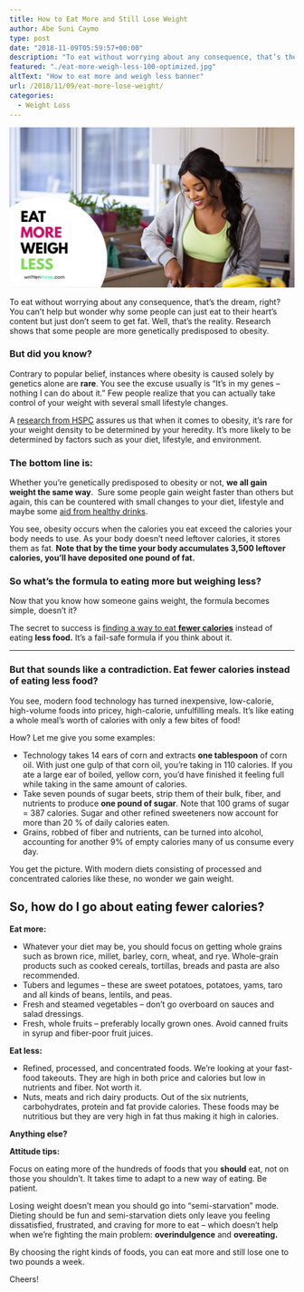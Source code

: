 ```yaml
---
title: How to Eat More and Still Lose Weight
author: Abe Suni Caymo
type: post
date: "2018-11-09T05:59:57+00:00"
description: "To eat without worrying about any consequence, that’s the dream, right? You can’t help but wonder why some people can just eat to their heart’s content but just don’t seem to get fat. Well, let's dive into the details on how to eat more but weigh less."
featured: "./eat-more-weigh-less-100-optimized.jpg"
altText: "How to eat more and weigh less banner"
url: /2018/11/09/eat-more-lose-weight/
categories:
  - Weight Loss
---
```


<img src="./eat-more-weigh-less-100-optimized.jpg" alt="How to eat more and weigh less banner">

To eat without worrying about any consequence, that’s the dream, right? You can’t help but wonder why some people can just eat to their heart’s content but just don’t seem to get fat. Well, that’s the reality. Research shows that some people are more genetically predisposed to obesity.

### But did you know?

Contrary to popular belief, instances where obesity is caused solely by genetics alone are **rare**. You see the excuse usually is “It’s in my genes – nothing I can do about it.” Few people realize that you can actually take control of your weight with several small lifestyle changes.

A <a href="http://www.hsph.harvard.edu/obesity-prevention-source/obesity-causes/genes-and-obesity/" target="_blank" rel="nofollow">research from HSPC</a> assures us that when it comes to obesity, it’s rare for your weight density to be determined by your heredity. It’s more likely to be determined by factors such as your diet, lifestyle, and environment.

### The bottom line is:

Whether you’re genetically predisposed to obesity or not, **we all gain weight the same way**.&nbsp; Sure some people gain weight faster than others but again, this can be countered with small changes to your diet, lifestyle and maybe some <a href="../best-weight-loss-drinks">aid from healthy drinks</a>.

You see, obesity occurs when the calories you eat exceed the calories your body needs to use. As your body doesn’t need leftover calories, it stores them as fat. **Note that by the time your body accumulates 3,500 leftover calories, you’ll have deposited one pound of fat.**

### So what&#8217;s the formula to eating more but weighing less?
Now that you know how someone gains weight, the formula becomes simple, doesn’t it?

The secret to success is <a href="../keto-diet-for-beginners">finding a way to eat **fewer calories**</a> instead of eating **less food.** It’s a fail-safe formula if you think about it.

---

### But that sounds like a contradiction. Eat fewer calories instead of eating less food?

You see, modern food technology has turned inexpensive, low-calorie, high-volume foods into pricey, high-calorie, unfulfilling meals. It’s like eating a whole meal’s worth of calories with only a few bites of food!

How? Let me give you some examples:

- Technology takes 14 ears of corn and extracts **one tablespoon** of corn oil. With just one gulp of that corn oil, you’re taking in 110 calories. If you ate a large ear of boiled, yellow corn, you’d have finished it feeling full while taking in the same amount of calories.
- Take seven pounds of sugar beets, strip them of their bulk, fiber, and nutrients to produce **one pound of sugar**. Note that 100 grams of sugar = 387 calories. Sugar and other refined sweeteners now account for more than 20 % of daily calories eaten.
- Grains, robbed of fiber and nutrients, can be turned into alcohol, accounting for another 9% of empty calories many of us consume every day.

You get the picture. With modern diets consisting of processed and concentrated calories like these, no wonder we gain weight.

## So, how do I go about eating fewer calories?

**Eat more:**

- Whatever your diet may be, you should focus on getting whole grains such as brown rice, millet, barley, corn, wheat, and rye. Whole-grain products such as cooked cereals, tortillas, breads and pasta are also recommended.
- Tubers and legumes &#8211; these are sweet potatoes, potatoes, yams, taro and all kinds of beans, lentils, and peas.
- Fresh and steamed vegetables – don’t go overboard on sauces and salad dressings.
- Fresh, whole fruits – preferably locally grown ones. Avoid canned fruits in syrup and fiber-poor fruit juices.

**Eat less:**

- Refined, processed, and concentrated foods. We’re looking at your fast-food takeouts. They are high in both price and calories but low in nutrients and fiber. Not worth it.
- Nuts, meats and rich dairy products. Out of the six nutrients, carbohydrates, protein and fat provide calories. These foods may be nutritious but they are very high in fat thus making it high in calories.

**Anything else?**

**Attitude tips:**

Focus on eating more of the hundreds of foods that you **should** eat, not on those you shouldn’t. It takes time to adapt to a new way of eating. Be patient.

Losing weight doesn&#8217;t mean you should go into &#8220;semi-starvation&#8221; mode. Dieting should be fun and semi-starvation diets only leave you feeling dissatisfied, frustrated, and craving for more to eat &#8211; which doesn&#8217;t help when we&#8217;re fighting the main problem: **overindulgence** and **overeating.**

By choosing the right kinds of foods, you can eat more and still lose one to two pounds a week.&nbsp;

Cheers!
